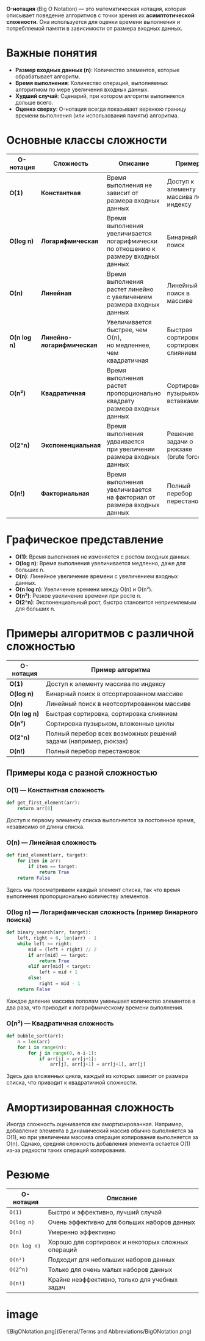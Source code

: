 **O-нотация** (Big O Notation) — это математическая нотация, которая описывает поведение алгоритмов
с точки зрения их **асимптотической сложности**.
Она используется для оценки времени выполнения и потребляемой памяти в зависимости от размера входных данных.

# Важные понятия

- **Размер входных данных (n)**: Количество элементов, которые обрабатывает алгоритм.
- **Время выполнения**: Количество операций, выполняемых алгоритмом по мере увеличения входных данных.
- **Худший случай**: Сценарий, при котором алгоритм выполняется дольше всего.
- **Оценка сверху**: O-нотация всегда показывает верхнюю границу времени выполнения (или использования памяти) алгоритма.

# Основные классы сложности

| О-нотация      | Сложность                   | Описание                                                                               | Пример                                  |
|----------------|-----------------------------|----------------------------------------------------------------------------------------|-----------------------------------------|
| **O(1)**       | **Константная**             | Время выполнения не зависит от размера входных данных                                  | Доступ к элементу массива по индексу    |
| **O(log n)**   | **Логарифмическая**         | Время выполнения увеличивается логарифмически<br>по отношению к размеру входных данных | Бинарный поиск                          |
| **O(n)**       | **Линейная**                | Время выполнения растет линейно<br>с увеличением размера входных данных                | Линейный поиск в массиве                |
| **O(n log n)** | **Линейно-логарифмическая** | Увеличивается быстрее, чем O(n),<br>но медленнее, чем квадратичная                     | Быстрая сортировка, сортировка слиянием |
| **O(n²)**      | **Квадратичная**            | Время выполнения растет пропорционально<br>квадрату размера входных данных             | Сортировка пузырьком, вставками         |
| **O(2^n)**     | **Экспоненциальная**        | Время выполнения удваивается<br>при увеличении размера входных данных                  | Решение задачи о рюкзаке (brute force)  |
| **O(n!)**      | **Факториальная**           | Время выполнения увеличивается<br>на факториал от размера входных данных               | Полный перебор перестановок             |

# Графическое представление

- **O(1)**: Время выполнения не изменяется с ростом входных данных.
- **O(log n)**: Время выполнения увеличивается медленно, даже для больших n.
- **O(n)**: Линейное увеличение времени с увеличением входных данных.
- **O(n log n)**: Увеличение времени между O(n) и O(n²).
- **O(n²)**: Резкое увеличение времени при росте n.
- **O(2^n)**: Экспоненциальный рост, быстро становится неприемлемым для больших n.

# Примеры алгоритмов с различной сложностью

| О-нотация      | Пример алгоритма                                                |
|----------------|-----------------------------------------------------------------|
| **O(1)**       | Доступ к элементу массива по индексу                            |
| **O(log n)**   | Бинарный поиск в отсортированном массиве                        |
| **O(n)**       | Линейный поиск в неотсортированном массиве                      |
| **O(n log n)** | Быстрая сортировка, сортировка слиянием                         |
| **O(n²)**      | Сортировка пузырьком, вложенные циклы                           |
| **O(2^n)**     | Полный перебор всех возможных решений задачи (например, рюкзак) |
| **O(n!)**      | Полный перебор перестановок                                     |

## Примеры кода с разной сложностью

### O(1) — Константная сложность
```python
def get_first_element(arr):
    return arr[0]
```
Доступ к первому элементу списка выполняется за постоянное время, независимо от длины списка.

### O(n) — Линейная сложность
```python
def find_element(arr, target):
    for item in arr:
        if item == target:
            return True
    return False
```
Здесь мы просматриваем каждый элемент списка, так что время выполнения пропорционально количеству элементов.

### O(log n) — Логарифмическая сложность (пример бинарного поиска)
```python
def binary_search(arr, target):
    left, right = 0, len(arr) - 1
    while left <= right:
        mid = (left + right) // 2
        if arr[mid] == target:
            return True
        elif arr[mid] < target:
            left = mid + 1
        else:
            right = mid - 1
    return False
```
Каждое деление массива пополам уменьшает количество элементов в два раза, что приводит к логарифмическому времени выполнения.

### O(n²) — Квадратичная сложность
```python
def bubble_sort(arr):
    n = len(arr)
    for i in range(n):
        for j in range(0, n-i-1):
            if arr[j] > arr[j+1]:
                arr[j], arr[j+1] = arr[j+1], arr[j]
```
Здесь два вложенных цикла, каждый из которых зависит от размера списка, что приводит к квадратичной сложности.

# Амортизированная сложность

Иногда сложность оценивается как амортизированная.
Например, добавление элемента в динамический массив обычно выполняется за O(1),
но при увеличении массива операция копирования выполняется за O(n).
Однако, средняя сложность добавления элемента остается O(1) из-за редкости таких операций копирования.

# Резюме

| О-нотация    | Описание                                           |
|--------------|----------------------------------------------------|
| `O(1)`       | Быстро и эффективно, лучший случай                 |
| `O(log n)`   | Очень эффективно для больших наборов данных        |
| `O(n)`       | Умеренно эффективно                                |
| `O(n log n)` | Хорошо для сортировок и некоторых сложных операций |
| `O(n²)`      | Подходит для небольших наборов данных              |
| `O(2^n)`     | Только для очень малых наборов данных              |
| `O(n!)`      | Крайне неэффективно, только для учебных задач      |

# image

![BigONotation.png](General/Terms and Abbreviations/BigONotation.png)
